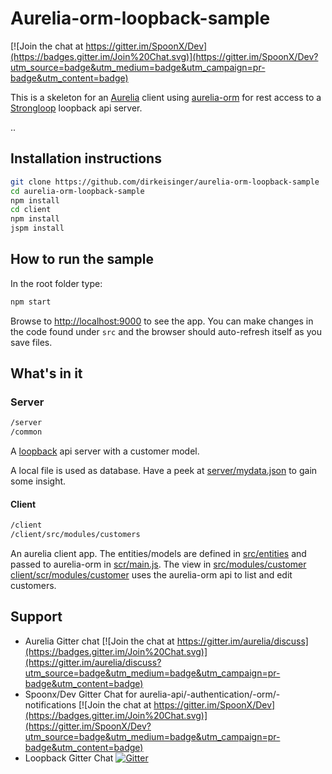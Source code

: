 # Aurelia-orm-loopback-sample

[![Join the chat at https://gitter.im/SpoonX/Dev](https://badges.gitter.im/Join%20Chat.svg)](https://gitter.im/SpoonX/Dev?utm_source=badge&utm_medium=badge&utm_campaign=pr-badge&utm_content=badge)

This is a skeleton for an [Aurelia](http://aurelia.io/) client using [aurelia-orm](https://github.com/SpoonX/aurelia-orm) for rest access to a [Strongloop](http://loopback.io/) loopback api server.

..

## Installation instructions

```sh
git clone https://github.com/dirkeisinger/aurelia-orm-loopback-sample
cd aurelia-orm-loopback-sample
npm install
cd client
npm install
jspm install
```

## How to run the sample

In the root folder type:

```sh
npm start
```

Browse to [http://localhost:9000](http://localhost:9000) to see the app. You can make changes in the code found under `src` and the browser should auto-refresh itself as you save files.

## What's in it

### Server

```sh
/server
/common
```

A [loopback](https://docs.strongloop.com/display/public/LB/LoopBack) api server with a customer model.

A local file is used as database. Have a peek at [server/mydata.json](server/mydata.json) to gain some insight.

#### Client

```sh
/client
/client/src/modules/customers
```

An aurelia client app. The entities/models are defined in [src/entities](src/entities) and passed to aurelia-orm in [scr/main.js](src/main.js). The view in [src/modules/customer](src/modules/customer) [client/scr/modules/customer](client/scr/modules/customer) uses the aurelia-orm api to list and edit customers.

## Support

- Aurelia Gitter chat [![Join the chat at https://gitter.im/aurelia/discuss](https://badges.gitter.im/Join%20Chat.svg)](https://gitter.im/aurelia/discuss?utm_source=badge&utm_medium=badge&utm_campaign=pr-badge&utm_content=badge)
- Spoonx/Dev Gitter Chat for aurelia-api/-authentication/-orm/-notifications [![Join the chat at https://gitter.im/SpoonX/Dev](https://badges.gitter.im/Join%20Chat.svg)](https://gitter.im/SpoonX/Dev?utm_source=badge&utm_medium=badge&utm_campaign=pr-badge&utm_content=badge)
- Loopback Gitter Chat [![Gitter](https://badges.gitter.im/Join%20Chat.svg)](https://gitter.im/strongloop/loopback?utm_source=badge&utm_medium=badge&utm_campaign=pr-badge&utm_content=badge)
